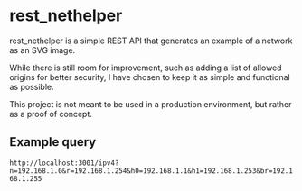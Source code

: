 # rest_nethelper

rest_nethelper is a simple REST API that generates an example of a network as an SVG image. 

While there is still room for improvement, such as adding a list of allowed origins for better security, I have chosen to keep it as simple and functional as possible.

This project is not meant to be used in a production environment, but rather as a proof of concept.


## Example query
`http://localhost:3001/ipv4?n=192.168.1.0&r=192.168.1.254&h0=192.168.1.1&h1=192.168.1.253&br=192.168.1.255`